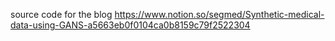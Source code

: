 source code for the blog https://www.notion.so/segmed/Synthetic-medical-data-using-GANS-a5663eb0f0104ca0b8159c79f2522304

